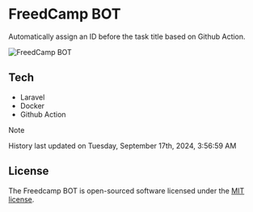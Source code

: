 # FreedCamp BOT

Automatically assign an ID before the task title based on Github Action.

![FreedCamp BOT](https://repository-images.githubusercontent.com/737932867/7d34798b-2680-471c-b089-a78a718d3d6a)

## Tech

- Laravel
- Docker
- Github Action

> [!NOTE]  
> History last updated on Tuesday, September 17th, 2024, 3:56:59 AM

## License

The Freedcamp BOT is open-sourced software licensed under the [MIT license](https://opensource.org/licenses/MIT).
